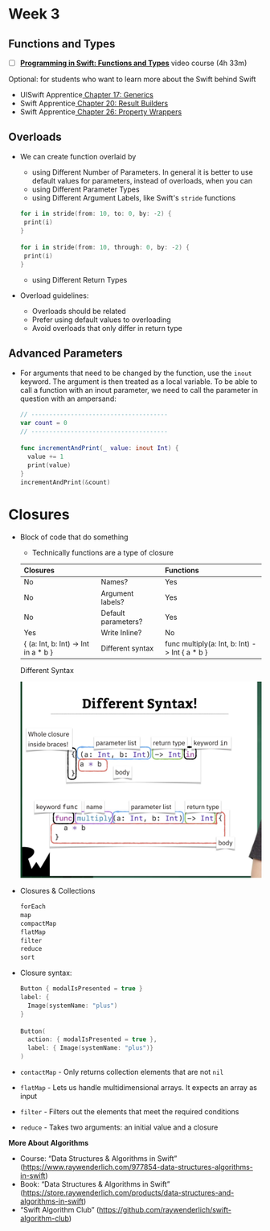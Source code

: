 # Week 3

## Functions and Types

- [ ] [**Programming in Swift: Functions and Types**](https://www.raywenderlich.com/28433240-programming-in-swift-functions-types) video course (4h 33m)

Optional: for students who want to learn more about the Swift behind Swift
- UISwift Apprentice[ Chapter 17: Generics](https://www.raywenderlich.com/books/swift-apprentice/v7.0/chapters/17-generics)
- Swift Apprentice[ Chapter 20: Result Builders](https://www.raywenderlich.com/books/swift-apprentice/v7.0/chapters/20-result-builders)
- Swift Apprentice[ Chapter 26: Property Wrappers](https://www.raywenderlich.com/books/swift-apprentice/v7.0/chapters/26-property-wrappers)



## Overloads

- We can create function overlaid by

  - using Different Number of Parameters. In general it is better to use default values for parameters, instead of overloads, when you can
  - using Different Parameter Types
  - using Different Argument Labels, like Swift's `stride` functions

  ```swift
  for i in stride(from: 10, to: 0, by: -2) {
   print(i)
  }
  
  for i in stride(from: 10, through: 0, by: -2) {
   print(i)
  }
  
  ```

  - using Different Return Types

- Overload guidelines:

  - Overloads should be related
  - Prefer using default values to overloading
  - Avoid overloads that only differ in return type

## Advanced Parameters

- For arguments that need to be changed by the function, use the `inout` keyword. The argument is then treated as a local variable. To be able to call a function with an inout parameter, we need to call the parameter in question with an ampersand:

  ```swift
  // --------------------------------------
  var count = 0
  // --------------------------------------
  
  func incrementAndPrint(_ value: inout Int) {
    value += 1
    print(value)
  }
  incrementAndPrint(&count)
  ```


# Closures

- Block of code that do something

  - Technically functions are a type of closure

  | Closures                              |                     | Functions                                      |
  | ------------------------------------- | ------------------- | ---------------------------------------------- |
  | No                                    | Names?              | Yes                                            |
  | No                                    | Argument labels?    | Yes                                            |
  | No                                    | Default parameters? | Yes                                            |
  | Yes                                   | Write Inline?       | No                                             |
  | { (a: Int, b: Int) -> Int in  a * b } | Different syntax    | func multiply(a: Int, b: Int) -> Int { a * b } |

  Different Syntax

  ![Closure Syntax](readme_images/Closure%20Syntax.png)

- Closures & Collections

  ```swift
  forEach
  map
  compactMap
  flatMap
  filter
  reduce
  sort
  ```

- Closure syntax:

  ```swift
  Button { modalIsPresented = true }
  label: { 
  	Image(systemName: "plus")
  }
  
  Button(
    action: { modalIsPresented = true },
  	label: { Image(systemName: "plus")}
  )
  ```

- `contactMap` - Only returns collection elements that are not `nil`

- `flatMap` - Lets us handle multidimensional arrays. It expects an array as input

- `filter` - Filters out the elements that meet the required conditions

- `reduce` - Takes two arguments: an initial value and a closure 

**More About Algorithms**

- Course: “Data Structures & Algorithms in Swift” (https://www.raywenderlich.com/977854-data-structures-algorithms-in-swift)
- Book: “Data Structures & Algorithms in Swift” (https://store.raywenderlich.com/products/data-structures-and-algorithms-in-swift)
- “Swift Algorithm Club” (https://github.com/raywenderlich/swift-algorithm-club)
